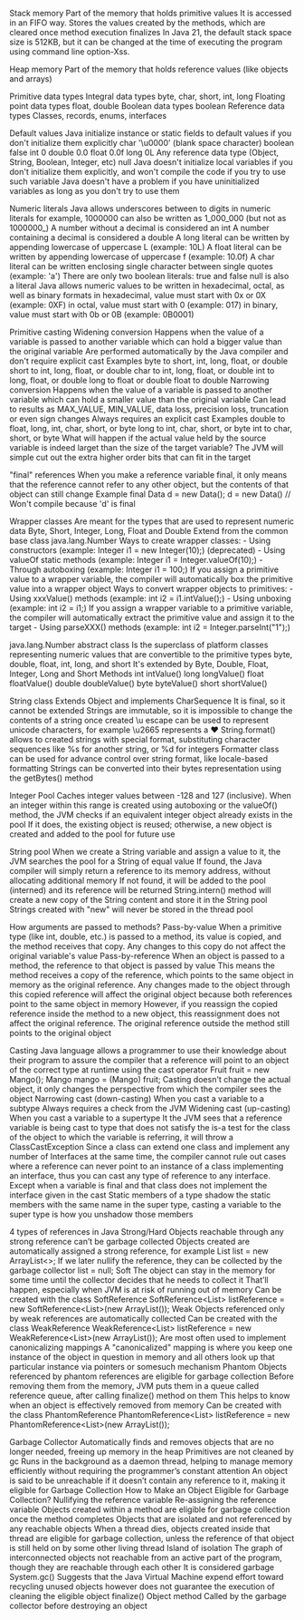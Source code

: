 Stack memory
  Part of the memory that holds primitive values
  It is accessed in an FIFO way. 
  Stores the values created by the methods, which are cleared once method execution finalizes
  In Java 21, the default stack space size is 512KB, but it can be changed at the time of executing the program using command line option-Xss.

Heap memory
  Part of the memory that holds reference values (like objects and arrays)

Primitive data types
  Integral data types
    byte, char, short, int, long
  Floating point data types
    float, double
  Boolean data types
    boolean
Reference data types
  Classes, records, enums, interfaces

Default values
  Java initialize instance or static fields to default values if you don't initialize them explicitly
    char
      '\u0000' (blank space character)
    boolean
      false
    int
      0
    double
      0.0
    float
      0.0f
    long
      0L
    Any reference data type (Object, String, Boolean, Integer, etc)
      null
  Java doesn't initialize local variables if you don't initialize them explicitly,
    and won't compile the code if you try to use such variable
  Java doesn't have a problem if you have uninitialized variables as long as you don't try to use them

Numeric literals
  Java allows underscores between to digits in numeric literals
    for example, 1000000 can also be written as 1_000_000 (but not as 1000000_)
  A number without a decimal is considered an int
  A number containing a decimal is considered a double
  A long literal can be written by appending lowercase of uppercase L (example: 10L)
  A float literal can be written by appending lowercase of uppercase f (example: 10.0f)
  A char literal can be written enclosing single character between single quotes (example: 'a')
  There are only two boolean literals: true and false
  null is also a literal
  Java allows numeric values to be written in hexadecimal, octal, as well as binary formats
    in hexadecimal, value must start with 0x or 0X (example: 0XF)
    in octal, value must start with 0 (example: 017)
    in binary, value must start with 0b or 0B (example: 0B0001)

Primitive casting
  Widening conversion
    Happens when the value of a variable is passed to another variable which can hold a bigger value than the original variable
    Are performed automatically by the Java compiler and don't require explicit cast
    Examples
      byte to short, int, long, float, or double
      short to int, long, float, or double
      char to int, long, float, or double
      int to long, float, or double
      long to float or double
      float to double
  Narrowing conversion
    Happens when the value of a variable is passed to another variable which can hold a smaller value than the original variable
    Can lead to results as MAX_VALUE, MIN_VALUE, data loss, precision loss, truncation or even sign changes
    Always requires an explicit cast
    Examples
      double to float, long, int, char, short, or byte
      long to int, char, short, or byte
      int to char, short, or byte
    What will happen if the actual value held by the source variable is indeed larget than the size of the target variable?
      The JVM will simple cut out the extra higher order bits that can fit in the target

"final" references
  When you make a reference variable final, 
    it only means that the reference cannot refer to any other object,
    but the contents of that object can still change
    Example
      final Data d = new Data();
      d = new Data() // Won't compile because 'd' is final

Wrapper classes
  Are meant for the types that are used to represent numeric data
    Byte, Short, Integer, Long, Float and Double
  Extend from the common base class java.lang.Number
  Ways to create wrapper classes:
    - Using constructors (example: Integer i1 = new Integer(10);) (deprecated)
    - Using valueOf static methods (example: Integer i1 = Integer.valueOf(10);)
    - Through autoboxing (example: Integer i1 = 100;)
        If you assign a primitive value to a wrapper variable, the compiler will
        automatically box the primitive value into a wrapper object
  Ways to convert wrapper objects to primitives:
    - Using xxxValue() methods (example: int i2 = i1.intValue();)
    - Using unboxing (example: int i2 = i1;)
        If you assign a wrapper variable to a primitive variable, the compiler will
        automatically extract the primitive value and assign it to the target
    - Using parseXXX() methods (example: int i2 = Integer.parseInt("1");)

java.lang.Number abstract class
  Is the superclass of platform classes representing numeric values that are convertible to the primitive types
  byte, double, float, int, long, and short
  It's extended by Byte, Double, Float, Integer, Long and Short
  Methods
    int intValue()
    long longValue()
    float floatValue()
    double doubleValue()
    byte byteValue()
    short shortValue()

String class
  Extends Object and implements CharSequence
  It is final, so it cannot be extended
  Strings are immutable, so it is impossible to change the contents of a string once created
  \u escape can be used to represent unicode characters, for example \u2665 represents a ♥
  String.format() allows to created strings with special format,
  substituting character sequences like %s for another string, or %d for integers
  Formatter class can be used for advance control over string format, like locale-based formatting
  Strings can be converted into their bytes representation using the getBytes() method

Integer Pool
  Caches integer values between -128 and 127 (inclusive). 
  When an integer within this range is created using autoboxing or the valueOf() method, 
    the JVM checks if an equivalent integer object already exists in the pool
  If it does, the existing object is reused; otherwise, a new object is created and added to the pool for future use

String pool
  When we create a String variable and assign a value to it, the JVM searches the pool for a String of equal value
    If found, the Java compiler will simply return a reference to its memory address, without allocating additional memory
    If not found, it will be added to the pool (interned) and its reference will be returned
  String.intern() method will create a new copy of the String content and store it in the String pool
  Strings created with "new" will never be stored in the thread pool

How arguments are passed to methods?
  Pass-by-value
    When a primitive type (like int, double, etc.) is passed to a method, 
      its value is copied, and the method receives that copy.
      Any changes to this copy do not affect the original variable's value
  Pass-by-reference
    When an object is passed to a method, the reference to that object is passed by value
      This means the method receives a copy of the reference, which points to the same object in memory as the original reference.
      Any changes made to the object through this copied reference will affect the original object 
      because both references point to the same object in memory
    However, if you reassign the copied reference inside the method to a new object, 
      this reassignment does not affect the original reference. 
      The original reference outside the method still points to the original object

Casting
  Java language allows a programmer to use their knowledge about their program to assure
    the compiler that a reference will point to an object of the correct type at runtime using the cast operator
    Fruit fruit = new Mango();
    Mango mango = (Mango) fruit;
  Casting doesn't change the actual object, 
    it only changes the perspective from which the compiler sees the object
  Narrowing cast (down-casting)
    When you cast a variable to a subtype
    Always requires a check from the JVM
  Widening cast (up-casting)
    When you cast a variable to a supertype
  It the JVM sees that a reference variable is being cast to type that does not satisfy the is-a test for the class
    of the object to which the variable is referring, it will throw a ClassCastException
  Since a class can extend one class and implement any number of Interfaces at the same time,
    the compiler cannot rule out cases where a reference can never point to an instance of a class implementing an interface,
    thus you can cast any type of reference to any interface.
    Except when a variable is final and that class does not implement the interface given in the cast
  Static members of a type shadow the static members with the same name in the super type,
    casting a variable to the super type is how you unshadow those members

4 types of references in Java
  Strong/Hard
    Objects reachable through any strong reference can’t be garbage collected
    Objects created are automatically assigned a strong reference, for example
      List<String> list = new ArrayList<>;
    If we later nullify the reference, they can be collected by the garbage collector
      list = null;
  Soft 
    The object can stay in the memory for some time until the collector decides that he needs to collect it
      That’ll happen, especially when JVM is at risk of running out of memory
    Can be created with the class SoftReference
      SoftReference<List<String>> listReference = new SoftReference<List<String>>(new ArrayList<String>());
  Weak
    Objects referenced only by weak references are automatically collected
    Can be created with the class WeakReference
      WeakReference<List<String>> listReference = new WeakReference<List<String>>(new ArrayList<String>());
    Are most often used to implement canonicalizing mappings
      A "canonicalized" mapping is where you keep one instance of the object in question in memory and all others look up that particular instance via pointers or somesuch mechanism
  Phantom 
    Objects referenced by phantom references are eligible for garbage collection
    Before removing them from the memory, JVM puts them in a queue called reference queue, 
      after calling finalize() method on them
      This helps to know when an object is effectively removed from memory
    Can be created with the class PhantomReference
      PhantomReference<List<String>> listReference = new PhantomReference<List<String>>(new ArrayList<String>());

Garbage Collector
  Automatically finds and removes objects that are no longer needed, freeing up memory in the heap
  Primitives are not cleaned by gc
  Runs in the background as a daemon thread, helping to manage memory efficiently without requiring the programmer’s constant attention
  An object is said to be unreachable if it doesn’t contain any reference to it, making it eligible for Garbage Collection
  How to Make an Object Eligible for Garbage Collection?
    Nullifying the reference variable
    Re-assigning the reference variable
    Objects created within a method are eligible for garbage collection once the method completes
    Objects that are isolated and not referenced by any reachable objects
    When a thread dies, objects created inside that thread are eligible for garbage collection,
      unless the reference of that object is still held on by some other living thread
  Island of isolation
    The graph of interconnected objects not reachable from an active part of the program,
      though they are reachable through each other
    It is considered garbage
  System.gc()
    Suggests that the Java Virtual Machine expend effort toward recycling unused objects
      however does not guarantee the execution of cleaning the eligible object
  finalize() Object method
    Called by the garbage collector before destroying an object